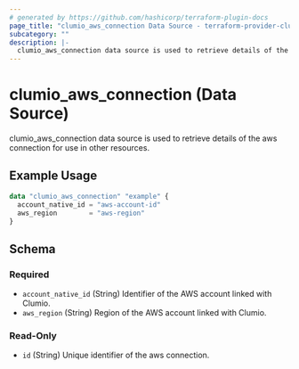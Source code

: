 ```yaml
---
# generated by https://github.com/hashicorp/terraform-plugin-docs
page_title: "clumio_aws_connection Data Source - terraform-provider-clumio"
subcategory: ""
description: |-
  clumio_aws_connection data source is used to retrieve details of the aws connection for use in other resources.
---
```


# clumio_aws_connection (Data Source)

clumio_aws_connection data source is used to retrieve details of the aws connection for use in other resources.

## Example Usage

```terraform
data "clumio_aws_connection" "example" {
  account_native_id = "aws-account-id"
  aws_region        = "aws-region"
}
```

<!-- schema generated by tfplugindocs -->
## Schema

### Required

- `account_native_id` (String) Identifier of the AWS account linked with Clumio.
- `aws_region` (String) Region of the AWS account linked with Clumio.

### Read-Only

- `id` (String) Unique identifier of the aws connection.
